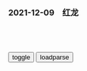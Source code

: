 ### 2021-12-09　红龙

```note
```

<table id="tbc" style="white-space:pre-wrap">
</table>
<button onclick="toggleb()">toggle</button>
<button onclick="loadparse()">loadparse</button>
<br>
<!-- 🌸<br>🍅-　-🍑<hr>🍀 -->
<pre>
<textarea rows="30" cols="100" style="display: none" id="tar">

<font size="2"><b>
红龙计划中的容闳：“生不逢时”的“真正的爱g者”</b></font><br>
https://m.thepaper.cn/baijiahao_15460272

孙中山容闳认为袁世凯是诚实能干的改革者和睿智的z治家，他被罢黜使清z府失去g之栋梁，将导致zgz局不稳、列强对清廷失去信心。摄政王主掌的z府崇满抑h、保守反动，不获rm支持。作为清z府改g派领袖的袁世凯，下野后面临朝廷和z敌的双重威胁。袁世凯对北洋新军有绝对控制力，设法使其离h赴美则可能促使他加入反清事业。

关于康有为，容闳则认为他是“一个不切实际的理论家、狂想者和纸上谈兵的改g者”。康有为自私自利，并不在乎zg的变g，只关心自己的z治q力。他不仅出于嫉妒而诬陷袁世凯毒杀光绪帝，以便确保自己在zg改g派里的领导地位，更从槟榔屿给北j发电报，策划刺杀袁世凯。此外，康有为以保皇和维新为名从美国华侨处筹集了80万美元资金，却为个人目的将之侵吞，用于在墨西哥投资置地，还把资产挂在康同璧名下。他的所作所为使人心尽失。

“红龙计划”
其中200万美元用于购买重达4000余吨的军械弹药。还有相当部分资金要用于游说和策f活动。
事后，他咨询了一位美国从事起y和颠f活动的专家，认为“红龙计划”的难点是筹集资金，
艾伦提出为筹款组建“联合辛迪加”，由中外两个辛迪加构成。其一为“海外辛迪加”，主要是美国财团，负责筹集g命所需5/9的资金；其二为“h人辛迪加”，主要由zg各会d组成，筹集剩余4/9的g命资金。

关于美国财团投资的保障和回报，容闳提出以广州关税作为抵押和还债基金，同时以一定年限在f命z府控制地域内独占性地开办银行、铁路和采矿特许q作为回报。艾伦则将其细化，建议用zg岁入作为偿还“联合辛迪加”900万美元革命投资的保障，年利率为10%。此外，“联合辛迪加”还拥有在zg“覆盖全部领土并含有可分配q”的铁路特许q、银行特许q、铸币特许q，以及煤矿、贵金属和半贵金属之采矿特许q。利润按照辛迪加成员资本入股额度进行直接比例分配。最为重要的是，艾伦强调“联合辛迪加”中的“海外辛迪加”应具有所开展全部事业的控制q。只有z方向“海外辛迪加”购买其成员的全部和每一份股份、充分保障其q利和利息后，“海外辛迪加”才会解除控制q。同时，“海外辛迪加”成立后，z方“不得与任何他人、财团、公司或gj缔结誓约或协议”，“联合辛迪加”任何时候不得采取行动以任何方式削减任何个人、财团、公司或gj合法获得之q利。

会谈中，容闳向艾伦提出，开展g命的同时可以在zg投资实业，一来可以成为g命活动的掩护，二来可以为g命提供资金。

艾伦对容闳参与g命的意图产生了怀疑。他用“开明自利”来概括容闳的品格，
因此，他决定修改《筹款计划》，其宗旨是防止他筹集的资金被容闳或其他zg人挪用。
其根本原因乃是受到当时西方sh流行的种族主义影响，艾伦不相信zg有真正的“爱g主义”存在。

容闳有关反清武装g命态度的反复固然与清廷的新z有关，更出于他对g命导致zg内乱，进而引发列强瓜分的忧虑。他在1909年10月20日致信布思说：

我希望zg不需要另一次g命，从旧zg向新zg的转变可以通过和平方式实现，而不必经历火与剑的考验。然而，这并不可能。

这时，他对清z府的无能和腐朽已经绝望，宣称正是清z府的腐败阻挡了zg向伟大gj的进步。“因此，摧毁该z府成为必需——这是最高使命在道德上的必需。”

他认为m主制度并不能解决zg的z治和sh问题。zg不适用g和z体或宪zz府和g会，而应采用“有限君主制”。
贸然施行g和制度可能如同法国大g命那样使zg陷入混乱。

谢缵泰评价容闳是“真正的爱g者”，但“生不逢时”。

<font size="1" style="color:#DCDCDC"><b>2021/12/9 下午5:14:42</b></font><br>

<font size="2"><b>
雍正王朝：邬思道分析康熙心中继位人，雍正顿时醒悟，胜读十年书,影视,历史片,好看视频</b></font><br>
https://haokan.baidu.com/v?vid=8103684787609618246&sfrom=baidu-feed

举止失措，临事畏搪，

难道人一老了，就真的什么都糊涂了吗？

如今大局稳对四爷有利，大局乱于八爷有利。

<font size="1" style="color:#DCDCDC"><b>2022/1/12 下午12:15:52</b></font><br>

<font size="2"><b>
雍正王朝：雍正被康熙撤职，因为皇位无望，邬先生一语点醒雍正！,影视,历史片,好看视频</b></font><br>
https://haokan.baidu.com/v?vid=12506335197866209799&sfrom=baidu-feed

<font size="1" style="color:#DCDCDC"><b>2021/12/9 下午4:32:08</b></font><br>

<font size="2"><b>
郑春h是康熙的什么人和太子怎么回事（四阿哥胤禛为何收留郑春h？）_号号壹</b></font><br>
http://www.haohaoyi.cn/jiemi/2103.html

<font size="1" style="color:#DCDCDC"><b>2021/12/9 下午4:41:08</b></font><br>

<font size="2"><b>
海外网评：珍珠港事件纪念日“拜鬼”，日本“打脸”美国</b></font><br>
https://baijiahao.baidu.com/s?id=1718652566853574303&wfr=spider&for=pc

<font size="1" style="color:#DCDCDC"><b>2021/12/9 下午4:14:31</b></font><br>

<font size="2"><b>
珍珠港纪念日次日，美军首次以日裔命名军舰</b></font><br>
https://mbd.baidu.com/newspage/data/landingsuper?context=%7B%22nid%22%3A%22news_9966250028689169018%22%7D&n_type=-1&p_from=-1

<font size="1" style="color:#DCDCDC"><b>2021/12/9 下午4:14:51</b></font><br>

<font size="2"><b>
托卡马克之冠：抵z冬奥会？拜登和《大明王朝1566》里的嘉靖一样“聪明”</b></font><br>
https://view.inews.qq.com/a/20211208A01TPG00

眼下的他就像是《大明王朝1566》里那个聪明绝顶的嘉靖皇帝一样，智商全用在极端自私和蝇营狗苟的地方去了，只会拿gj的膏血给自己塑金身，时间精力都拿去和朝堂里的清流文g斗智斗勇。这样的人越聪明，对gj的伤害也就越大。

<font size="1" style="color:#DCDCDC"><b>2021/12/9 上午11:23:20</b></font><br>

<font size="2"><b>
张明h：被z席称为九门提督，却因妻子诬告被除d籍</b></font><br>
https://mbd.baidu.com/newspage/data/landingsuper?context=%7B%22nid%22%3A%22news_9473024514084210639%22%7D&n_type=-1&p_from=-1

<font size="1" style="color:#DCDCDC"><b>2021/12/9 上午10:53:25</b></font><br>

<font size="2"><b>
峣峣者易折，皎皎者易污_百度百科</b></font><br>
https://baike.baidu.com/item/%E5%B3%A3%E5%B3%A3%E8%80%85%E6%98%93%E6%8A%98%EF%BC%8C%E7%9A%8E%E7%9A%8E%E8%80%85%E6%98%93%E6%B1%A1

<font size="1" style="color:#DCDCDC"><b>2021/12/9 上午10:39:40</b></font><br>

</textarea>
</pre>
<!-- 🍀<br>🍑-　-🍅<hr>🌸 -->

```tip
```

<script src="https://cdn.jsdelivr.net/npm/jquery@3.5.1/dist/jquery.min.js"></script>

<link rel="stylesheet" href="https://cdn.jsdelivr.net/gh/fancyapps/fancybox@3.5.7/dist/jquery.fancybox.min.css" />
<script src="https://cdn.jsdelivr.net/gh/fancyapps/fancybox@3.5.7/dist/jquery.fancybox.min.js"></script>

<script type="text/javascript">

var __urlRegex = /(\b(https?|ftp|file):\/\/[-A-Z0-9+&@#\/%?=~_|!:,.;]*[-A-Z0-9+&@#\/%=~_|])/ig;
var __imgRegex = /\.(?:jpe?g|gif|png)$/i;

loadparse();

function parseURL($string){

    var exp = __urlRegex;
    return $string.replace(exp,function(match){
            __imgRegex.lastIndex=0;
            if(__imgRegex.test(match)){
                return '<a data-fancybox="gallery" href="' + match.replace("/p=700", "")
                 + '"><img src="' + match.replace("/p=700", "/p=160x200")+'" width="64"></a>';
            }
            else{
                return '<a href="' + match + '" target="_blank">' + match + '</a>';
            }
        }
    );
}

function loadparse() {
  tbc.innerHTML = parseURL(tar.value);
}

function toggleb() {
  var x = document.getElementById("tar");
  if (x.style.display === "none") {
    x.style.display = "";
  } else {
    x.style.display = "none";
  }
}

</script>
